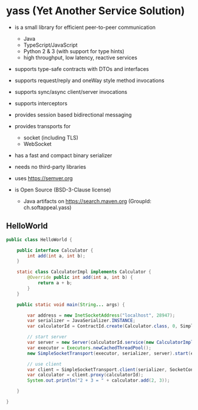 # yass (Yet Another Service Solution)

* is a small library for efficient peer-to-peer communication
  * Java
  * TypeScript/JavaScript
  * Python 2 & 3 (with support for type hints)
  * high throughput, low latency, reactive services

* supports type-safe contracts with DTOs and interfaces

* supports request/reply and oneWay style method invocations

* supports sync/async client/server invocations

* supports interceptors

* provides session based bidirectional messaging

* provides transports for
  * socket (including TLS)
  * WebSocket

* has a fast and compact binary serializer

* needs no third-party libraries

* uses https://semver.org

* is Open Source (BSD-3-Clause license)
  * Java artifacts on https://search.maven.org (GroupId: ch.softappeal.yass)

## HelloWorld

```java
public class HelloWorld {

    public interface Calculator {
        int add(int a, int b);
    }

    static class CalculatorImpl implements Calculator {
        @Override public int add(int a, int b) {
            return a + b;
        }
    }

    public static void main(String... args) {

        var address = new InetSocketAddress("localhost", 28947);
        var serializer = JavaSerializer.INSTANCE;
        var calculatorId = ContractId.create(Calculator.class, 0, SimpleMethodMapper.FACTORY);

        // start server
        var server = new Server(calculatorId.service(new CalculatorImpl()));
        var executor = Executors.newCachedThreadPool();
        new SimpleSocketTransport(executor, serializer, server).start(executor, SocketBinder.create(address));

        // use client
        var client = SimpleSocketTransport.client(serializer, SocketConnector.create(address));
        var calculator = client.proxy(calculatorId);
        System.out.println("2 + 3 = " + calculator.add(2, 3));

    }

}
```

